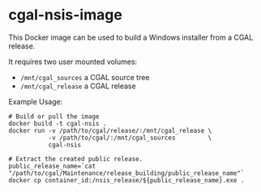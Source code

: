 cgal-nsis-image
===============

This Docker image can be used to build a Windows installer from a CGAL release.

It requires two user mounted volumes:

- `/mnt/cgal_sources` a CGAL source tree
- `/mnt/cgal_release` a CGAL release

Example Usage:

    # Build or pull the image
    docker build -t cgal-nsis .
    docker run -v /path/to/cgal/release/:/mnt/cgal_release \
               -v /path/to/cgal/:/mnt/cgal_sources         \
               cgal-nsis

    # Extract the created public release.
    public_release_name=`cat "/path/to/cgal/Maintenance/release_building/public_release_name"`
    docker cp container_id:/nsis_release/${public_release_name}.exe .
